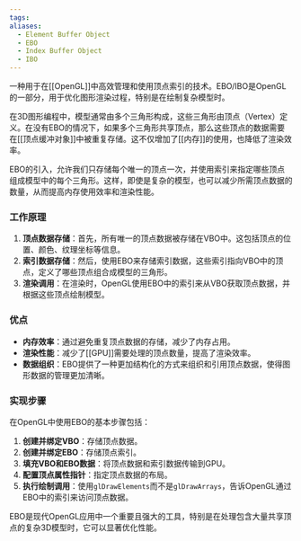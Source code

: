 ```yaml
---
tags: 
aliases:
  - Element Buffer Object
  - EBO
  - Index Buffer Object
  - IBO
---
```


一种用于在[[OpenGL]]中高效管理和使用顶点索引的技术。EBO/IBO是OpenGL的一部分，用于优化图形渲染过程，特别是在绘制复杂模型时。

在3D图形编程中，模型通常由多个三角形构成，这些三角形由顶点（Vertex）定义。在没有EBO的情况下，如果多个三角形共享顶点，那么这些顶点的数据需要在[[顶点缓冲对象]]中被重复存储。这不仅增加了[[内存]]的使用，也降低了渲染效率。

EBO的引入，允许我们只存储每个唯一的顶点一次，并使用索引来指定哪些顶点组成模型中的每个三角形。这样，即使是复杂的模型，也可以减少所需顶点数据的数量，从而提高内存使用效率和渲染性能。

### 工作原理

1. **顶点数据存储**：首先，所有唯一的顶点数据被存储在VBO中。这包括顶点的位置、颜色、纹理坐标等信息。
2. **索引数据存储**：然后，使用EBO来存储索引数据，这些索引指向VBO中的顶点，定义了哪些顶点组合成模型的三角形。
3. **渲染调用**：在渲染时，OpenGL使用EBO中的索引来从VBO获取顶点数据，并根据这些顶点绘制模型。

### 优点

- **内存效率**：通过避免重复顶点数据的存储，减少了内存占用。
- **渲染性能**：减少了[[GPU]]需要处理的顶点数量，提高了渲染效率。
- **数据组织**：EBO提供了一种更加结构化的方式来组织和引用顶点数据，使得图形数据的管理更加清晰。

### 实现步骤

在OpenGL中使用EBO的基本步骤包括：

1. **创建并绑定VBO**：存储顶点数据。
2. **创建并绑定EBO**：存储顶点索引。
3. **填充VBO和EBO数据**：将顶点数据和索引数据传输到GPU。
4. **配置顶点属性指针**：指定顶点数据的布局。
5. **执行绘制调用**：使用`glDrawElements`而不是`glDrawArrays`，告诉OpenGL通过EBO中的索引来访问顶点数据。

EBO是现代OpenGL应用中一个重要且强大的工具，特别是在处理包含大量共享顶点的复杂3D模型时，它可以显著优化性能。


